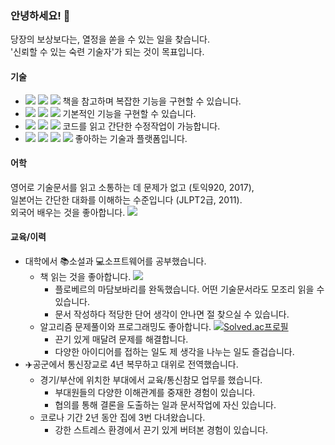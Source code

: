 ### 안녕하세요! :vulcan_salute:

당장의 보상보다는, 열정을 쏟을 수 있는 일을 찾습니다.  
'신뢰할 수 있는 숙련 기술자'가 되는 것이 목표입니다.   

  


#### 기술

- <img src="https://img.shields.io/badge/Android-3DDC84?style=flat-square&logo=Android&logoColor=white"/> <img src="https://img.shields.io/badge/Java-007396?style=flat-square&logo=Java&logoColor=white"/> <img src="https://img.shields.io/badge/C++-00599C?style=flat-square&logo=C%2B%2B&logoColor=white"/>  책을 참고하며 복잡한 기능을 구현할 수 있습니다.
- <img src="https://img.shields.io/badge/JavaScript-F7DF1E?style=flat-square&logo=JavaScript&logoColor=white"/> <img src="https://img.shields.io/badge/MySQL-4479A1?style=flat-square&logo=MySQL&logoColor=white"/> <img src="https://img.shields.io/badge/kotlin-7F52FF?style=flat-square&logo=Kotlin&logoColor=white"/> 기본적인 기능을 구현할 수 있습니다. 
- <img src="https://img.shields.io/badge/Python-3776AB?style=flat-square&logo=Python&logoColor=white"/> <img src="https://img.shields.io/badge/SpringBoot-6DB33F?style=flat-square&logo=SpringBoot&logoColor=white"/> <img src="https://img.shields.io/badge/Node.js-339933?style=flat-square&logo=Node.js&logoColor=white"/> 코드를 읽고 간단한 수정작업이 가능합니다.  
- <img src="https://img.shields.io/badge/GitHub-181717?style=flat-square&logo=GitHub&logoColor=white"/> <img src="https://img.shields.io/badge/Docker-2496ED?style=flat-square&logo=Docker&logoColor=white"/> <img src="https://img.shields.io/badge/Ubuntu-E95420?style=flat-square&logo=Ubuntu&logoColor=white"/> <img src="https://img.shields.io/badge/AWS-232F3E?style=flat-square&logo=AmazonAWS&logoColor=white"/> 좋아하는 기술과 플랫폼입니다.

  

#### 어학

영어로 기술문서를 읽고 소통하는 데 문제가 없고 (토익920, 2017),  
일본어는 간단한 대화를 이해하는 수준입니다 (JLPT2급, 2011).  
외국어 배우는 것을 좋아합니다. <a href="https://www.duolingo.com/profile/vWCB171898"><img src="https://img.shields.io/badge/듀오링고프로필-58CC02?style=flat-square&logo=Duolingo&logoColor=white"/></a>

  

#### 교육/이력

- 대학에서 :books:소설과 :computer:소프트웨어를 공부했습니다.
  - 책 읽는 것을 좋아합니다. <a href="https://trello.com/b/71gEXFq3/%EC%84%9C%EC%9E%AC">
    <img src="https://img.shields.io/badge/트렐로개인서재-0052CC?style=flat-square&logo=BookStack&logoColor=white"/></a>
    - 플로베르의 마담보바리를 완독했습니다. 어떤 기술문서라도 모조리 읽을 수 있습니다.
    - 문서 작성하다 적당한 단어 생각이 안나면 절 찾으실 수 있습니다.
  - 알고리즘 문제풀이와 프로그래밍도 좋아합니다. <a href="https://solved.ac/pty115">![Solved.ac프로필](http://mazassumnida.wtf/api/mini/generate_badge?boj=pty115)</a>
    - 끈기 있게 매달려 문제를 해결합니다.
    - 다양한 아이디어를 접하는 일도 제 생각을 나누는 일도 즐겁습니다.  
- :airplane:공군에서 통신장교로 4년 복무하고 대위로 전역했습니다. 
  - 경기/부산에 위치한 부대에서 교육/통신참모 업무를 했습니다.
    - 부대원들의 다양한 이해관계를 중재한 경험이 있습니다.
    - 협의를 통해 결론을 도출하는 일과 문서작업에 자신 있습니다. 
  - 코로나 기간 2년 동안 집에 3번 다녀왔습니다.
    - 강한 스트레스 환경에서 끈기 있게 버텨본 경험이 있습니다.


  
